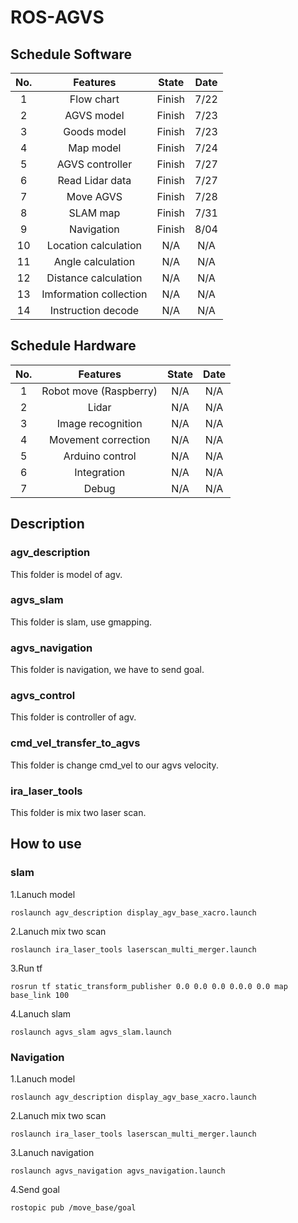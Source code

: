 # ROS-AGVS
## Schedule Software
No.| Features              | State    | Date   |
:-:|:---------------------:|:--------:|:------:|
1  | Flow chart            | Finish   |7/22    |
2  | AGVS model            | Finish   |7/23    |
3  | Goods model           | Finish   |7/23    |
4  | Map model             | Finish   |7/24    |
5  | AGVS controller       | Finish   |7/27    |
6  | Read Lidar data       | Finish   |7/27    |
7  | Move AGVS             | Finish   |7/28    |
8  | SLAM map              | Finish   |7/31    |
9  | Navigation            | Finish   |8/04    |
10 | Location calculation  | N/A      | N/A    |
11 | Angle calculation     | N/A      | N/A    |
12 | Distance calculation  | N/A      | N/A    |
13 | Imformation collection| N/A      | N/A    |
14 | Instruction decode    | N/A      | N/A    |

## Schedule Hardware
No.| Features              | State    | Date   |
:-:|:---------------------:|:--------:|:------:|
1  | Robot move (Raspberry)| N/A      | N/A    |
2  | Lidar                 | N/A      | N/A    |
3  | Image recognition     | N/A      | N/A    |
4  | Movement correction   | N/A      | N/A    |
5  | Arduino control       | N/A      | N/A    |
6  | Integration           | N/A      | N/A    |
7  | Debug                 | N/A      | N/A    |

## Description
### agv_description
This folder is model of agv.
### agvs_slam
This folder is slam, use gmapping.
### agvs_navigation
This folder is navigation, we have to send goal.
### agvs_control
This folder is controller of agv.
### cmd_vel_transfer_to_agvs
This folder is change cmd_vel to our agvs velocity.
### ira_laser_tools
This folder is mix two laser scan.  

## How to use
### slam
  1.Lanuch model
  
    roslaunch agv_description display_agv_base_xacro.launch 
  2.Lanuch mix two scan
  
    roslaunch ira_laser_tools laserscan_multi_merger.launch 
  3.Run tf
  
    rosrun tf static_transform_publisher 0.0 0.0 0.0 0.0.0 0.0 map base_link 100 
  4.Lanuch slam
  
    roslaunch agvs_slam agvs_slam.launch
### Navigation
  1.Lanuch model
  
    roslaunch agv_description display_agv_base_xacro.launch 
  2.Lanuch mix two scan
  
    roslaunch ira_laser_tools laserscan_multi_merger.launch 
  3.Lanuch navigation
  
    roslaunch agvs_navigation agvs_navigation.launch 
  4.Send goal

    rostopic pub /move_base/goal

